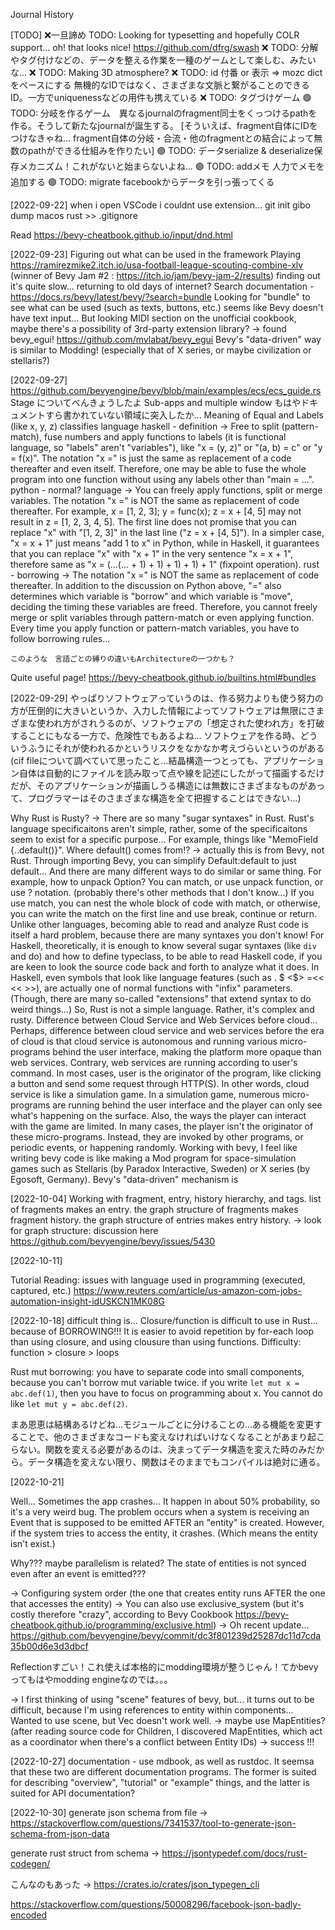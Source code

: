 Journal History

[TODO]
❌一旦諦め TODO: Looking for typesetting and hopefully COLR support...
    oh! that looks nice!  https://github.com/dfrg/swash
❌ TODO: 分解やタグ付けなどの、データを整える作業を一種のゲームとして楽しむ、みたいな...
❌ TODO: Making 3D atmosphere?
❌ TODO: id 付番 or 表示 => mozc dict をベースにする
    無機的なIDではなく、さまざまな文脈と繋がることのできるID。一方でuniquenessなどの用件も携えている
❌ TODO: タグづけゲーム
🟢 TODO: 分岐を作るゲーム　異なるjournalのfragment同士をくっつけるpathを作る。そうして新たなjournalが誕生する。
    [そういえば、fragment自体にIDをつけなきゃね... fragment自体の分岐・合流・他のfragmentとの結合によって無数のpathができる仕組みを作りたい]
🟢 TODO: データserialize & deserialize保存メカニズム！これがないと始まらないよね...
🟢 TODO: addメモ 人力でメモを追加する
🟢 TODO: migrate facebookからデータを引っ張ってくる

[2022-09-22]
when i open VSCode i couldnt use extension...
git init
gibo dump macos rust >> .gitignore

Read https://bevy-cheatbook.github.io/input/dnd.html

[2022-09-23]
Figuring out what can be used in the framework
Playing https://ramirezmike2.itch.io/usa-football-league-scouting-combine-xlv (winner of Bevy Jam #2 : https://itch.io/jam/bevy-jam-2/results)
    finding out it's quite slow...
    returning to old days of internet?
Search documentation - https://docs.rs/bevy/latest/bevy/?search=bundle
    Looking for "bundle" to see what can be used (such as texts, buttons, etc.)
seems like Bevy doesn't have text input...
    But looking MIDI section on the unofficial cookbook, maybe there's a possibility of 3rd-party extension library? → found bevy_egui! https://github.com/mvlabat/bevy_egui
Bevy's "data-driven" way is similar to Modding! (especially that of X series, or maybe civilization or stellaris?)

[2022-09-27]
https://github.com/bevyengine/bevy/blob/main/examples/ecs/ecs_guide.rs
    Stage についてべんきょうしたよ
Sub-apps and multiple window
    もはやドキュメントすら書かれていない領域に突入したか...
Meaning of Equal and Labels (like x, y, z) classifies language
    haskell - definition → Free to split (pattern-match), fuse numbers and apply functions to labels (it is functional language, so "labels" aren't "variables"), like "x = (y, z)" or "(a, b) = c" or "y = f(x)". The notation "x =" is just the same as replacement of a code thereafter and even itself. Therefore, one may be able to fuse the whole program into one function without using any labels other than "main = ...".
    python - normal? language → You can freely apply functions, split or merge variables.  The notation "x =" is NOT the same as replacement of code thereafter. For example, x = [1, 2, 3]; y = func(x); z = x + [4, 5] may not result in z = [1, 2, 3, 4, 5]. The first line does not promise that you can replace "x" with "[1, 2, 3]" in the last line ("z = x + [4, 5]"). In a simpler case, "x = x + 1" just means "add 1 to x" in Python, while in Haskell, it guarantees that you can replace "x" with "x + 1" in the very sentence "x = x + 1", therefore same as "x = (...(... + 1) + 1) + 1) + 1) + 1" (fixpoint operation).
    rust - borrowing → The notation "x =" is NOT the same as replacement of code thereafter. In addition to the discussion on Python above, "=" also determines which variable is "borrow" and which variable is "move", deciding the timing these variables are freed. Therefore, you cannot freely merge or split variables through pattern-match or even applying function. Every time you apply function or pattern-match variables, you have to follow borrowing rules...

    このような　言語ごとの縛りの違いもArchitectureの一つかも？
Quite useful page! https://bevy-cheatbook.github.io/builtins.html#bundles

[2022-09-29]
やっぱりソフトウェアっていうのは、作る努力よりも使う努力の方が圧倒的に大きいというか、入力した情報によってソフトウェアは無限にさまざまな使われ方がされうるのが、ソフトウェアの「想定された使われ方」を打破することにもなる一方で、危険性でもあるよね...
ソフトウェアを作る時、どういうふうにそれが使われるかというリスクをなかなか考えづらいというのがある
(cif fileについて調べていて思ったこと...結晶構造一つとっても、アプリケーション自体は自動的にファイルを読み取って点や線を記述にしたがって描画するだけだが、そのアプリケーションが描画しうる構造には無数にさまざまなものがあって、プログラマーはそのさまざまな構造を全て把握することはできない...)

Why Rust is Rusty? → 
    There are so many "sugar syntaxes" in Rust.
    Rust's language specificaitons aren't simple, rather, some of the specificaitons seem to exist for a specific purpose...
    For example, things like "MemoField {..default()}". Where default() comes from!? → actually this is from Bevy, not Rust. Through importing Bevy, you can simplify Default:default to just default...
    And there are many different ways to do similar or same thing.
    For example, how to unpack Option? You can match, or use unpack function, or use ? notation. (probably there's other methods that I don't know...)
        If you use match, you can nest the whole block of code with match, or otherwise, you can write the match on the first line and use break, continue or return.
    Unlike other languages, becoming able to read and analyze Rust code is itself a hard problem, because there are many syntaxes you don't know!
    For Haskell, theoretically, it is enough to know several sugar syntaxes (like `div` and do) and how to define typeclass, to be able to read Haskell code, if you are keen to look the source code back and forth to analyze what it does.
    In Haskell, even symbols that look like language features (such as . $ <$> =<< << >>), are actually one of normal functions with "infix" parameters. (Though, there are many so-called "extensions" that extend syntax to do weird things...) 
    So, Rust is not a simple language. Rather, it's complex and rusty.
Difference between Cloud Service and Web Services before cloud...
    Perhaps, difference between cloud service and web services before the era of cloud is that cloud service is autonomous and running various micro-programs behind the user interface, making the platform more opaque than web services.
    Contrary, web services are running according to user's command. In most cases, user is the originator of the program, like clicking a button and send some request through HTTP(S).
    In other words, cloud service is like a simulation game. In a simulation game, numerous micro-programs are running behind the user interface and the player can only see what's happening on the surface. Also, the ways the player can interact with the game are limited.
    In many cases, the player isn't the originator of these micro-programs. Instead, they are invoked by other programs, or periodic events, or happening randomly.
    Working with bevy, I feel like writing bevy code is like making a Mod program for space-simulation games such as Stellaris (by Paradox Interactive, Sweden) or X series (by Egosoft, Germany).
    Bevy's "data-driven" mechanism is 

[2022-10-04]
Working with fragment, entry, history hierarchy, and tags.
    list of fragments makes an entry.
    the graph structure of fragments makes fragment history.
    the graph structure of entries makes entry history.
→ look for graph structure: discussion here https://github.com/bevyengine/bevy/issues/5430

[2022-10-11]

Tutorial Reading: issues with language used in programming (executed, captured, etc.)
https://www.reuters.com/article/us-amazon-com-jobs-automation-insight-idUSKCN1MK08G

[2022-10-18]
difficult thing is... Closure/function is difficult to use in Rust... because of BORROWING!!! It is easier to avoid repetition by for-each loop than using closure, and using clousure than using functions.
Difficulty: function > closure > loops

Rust mut borrowing: you have to separate code into small components, because you can't borrow mut variable twice. if you write `let mut x = abc.def(1)`, then you have to focus on programming about x. You cannot do like `let mut y = abc.def(2)`.

まあ恩恵は結構あるけどね...モジュールごとに分けることの...ある機能を変更することで、他のさまざまなコードも変えなければいけなくなることがあまり起こらない。関数を変える必要があるのは、決まってデータ構造を変えた時のみだから。データ構造を変えない限り、関数はそのままでもコンパイルは絶対に通る。

[2022-10-21]

Well... Sometimes the app crashes... It happen in about 50% probability, so it's a very weird bug. The problem occurs when a system is receiving an Event that is supposed to be emitted AFTER an "entity" is created. However, if the system tries to access the entity, it crashes. (Which means the entity isn't exist.)

Why??? maybe parallelism is related? The state of entities is not synced even after an event is emitted???

→ Configuring system order (the one that creates entity runs AFTER the one that accesses the entity)
→ You can also use exclusive_system (but it's costly therefore "crazy", according to Bevy Cookbook https://bevy-cheatbook.github.io/programming/exclusive.html)
→ Oh recent update... https://github.com/bevyengine/bevy/commit/dc3f801239d25287dc11d7cda35b00d6e3d3dbcf

Reflectionすごい！これ使えば本格的にmodding環境が整うじゃん！てかbevyってもはやmodding engineなのでは。。。

→ I first thinking of using "scene" features of bevy, but... it turns out to be difficult, because I'm using references to entity within components...
Wanted to use scene, but Vec<Entity> doesn't work well. → maybe use MapEntities? (after reading source code for Children, I discovered MapEntities, which act as a coordinator when there's a conflict between Entity IDs) → success !!!


[2022-10-27]
documentation - use mdbook, as well as rustdoc. It seemsa that these two are different documentation programs. The former is suited for describing "overview", "tutorial" or "example" things, and the latter is suited for API documentation?

[2022-10-30]
generate json schema from file → https://stackoverflow.com/questions/7341537/tool-to-generate-json-schema-from-json-data

generate rust struct from schema → https://jsontypedef.com/docs/rust-codegen/

こんなのもあった → https://crates.io/crates/json_typegen_cli

https://stackoverflow.com/questions/50008296/facebook-json-badly-encoded